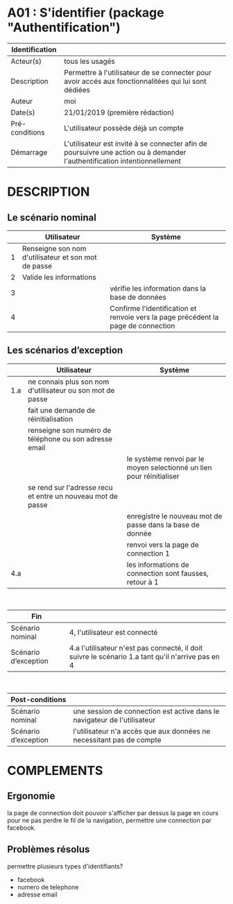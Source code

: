 # A01 : S'identifier (package "Authentification")

|Identification | |
|-|-|
|Acteur(s) | tous les usagés |
|Description | Permettre à l'utilisateur de se connecter pour avoir accés aux fonctionnalitées qui lui sont dédiées |
|Auteur | moi |
|Date(s) | 21/01/2019 (première rédaction) |
|Pré-conditions | L'utilisateur possède déjà un compte |
|Démarrage | L'utilisateur est invité à se connecter afin de poursuivre une action ou à demander l'authentification intentionnellement |

# DESCRIPTION

## Le scénario nominal
||Utilisateur|Système|
|-|-|-|
|1| Renseigne son nom d'utilisateur et son mot de passe |  |
|2| Valide les informations |  |
|3| | vérifie les information dans la base de données |
|4| | Confirme l'identification et renvoie vers la page précédent la page de connection |


## Les scénarios d’exception

||Utilisateur|Système|
|-|-|-|
|1.a| ne connais plus son nom d'utilisateur ou son mot de passe | |
|| fait une demande de réinitialisation | |
|| renseigne son numéro de téléphone ou son adresse email | |
|| | le système renvoi par le moyen selectionné un lien pour réinitialiser |
|| se rend sur l'adresse recu et entre un nouveau mot de passe | |
||  | enregistre le nouveau mot de passe dans la base de donnée |
||  | renvoi vers la page de connection 1 |
|4.a|  | les informations de connection sont fausses, retour à 1 |

<br/>

|Fin||
|-|-|
|Scénario nominal | 4, l'utilisateur est connecté|
|Scénario d’exception | 4.a l'utilisateur n'est pas connecté, il doit suivre le scénario 1.a tant qu'il n'arrive pas en 4|

<br/>

|Post-conditions||
|-|-
|Scénario nominal | une session de connection est active dans le navigateur de l'utilisateur |
|Scénario d’exception | l'utilisateur n'a accès que aux données ne necessitant pas de compte|

# COMPLEMENTS

## Ergonomie 

la page de connection doit pouvoir s'afficher par dessus la page en cours pour ne pas perdre le fil de la navigation, permettre une connection par facebook.

## Problèmes résolus 

permettre plusieurs types d'identifiants?
* facebook
* numero de telephone
* adresse email